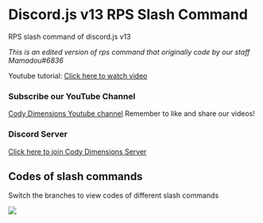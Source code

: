 # Discord.js v13 RPS Slash Command
RPS slash command of discord.js v13

_This is an edited version of rps command that originally code by our staff Mamadou#6836_

Youtube tutorial: [Click here to watch video](https://www.youtube.com/watch?v=utlvKlidlbc)

### Subscribe our YouTube Channel
[Cody Dimensions Youtube channel](https://www.youtube.com/channel/UChCwEZuaY3fsYRLp5WZ3ZJg)
Remember to like and share our videos!

### Discord Server
[Click here to join Cody Dimensions Server](https://discord.gg/D8RPg7YSJv)


## Codes of slash commands
Switch the branches to view codes of different slash commands

<img src="https://i.imgur.com/FIgLPRr.png"/>
